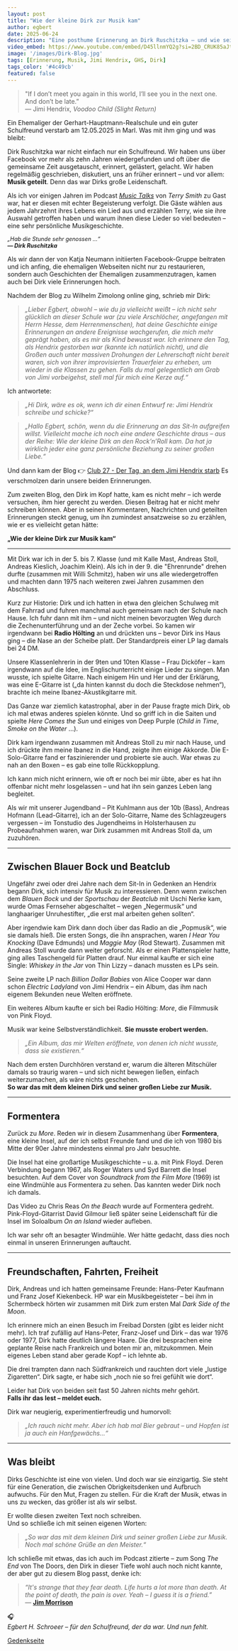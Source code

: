 ```yaml
---
layout: post
title: "Wie der kleine Dirk zur Musik kam"
author: egbert
date: 2025-06-24
description: "Eine posthume Erinnerung an Dirk Ruschitzka – und wie seine Liebe zur Musik begann"
video_embed: https://www.youtube.com/embed/D45llnmYQ2g?si=2BD_CRUK85aJtA5e
image: '/images/Dirk-Blog.jpg'
tags: [Erinnerung, Musik, Jimi Hendrix, GHS, Dirk]
tags_color: '#4c49cb'
featured: false
---
```


> "If I don’t meet you again in this world, I’ll see you in the next one. And don’t be late.”  
> — Jimi Hendrix, *Voodoo Child (Slight Return)*

Ein Ehemaliger der Gerhart-Hauptmann-Realschule und ein guter Schulfreund verstarb am 12.05.2025 in Marl. 
Was mit ihm ging und was bleibt:

Dirk Ruschitzka war nicht einfach nur ein Schulfreund. Wir haben uns über Facebook vor mehr als zehn Jahren wiedergefunden und oft über die gemeinsame Zeit ausgetauscht, erinnert, gelästert, gelacht. Wir haben regelmäßig geschrieben, diskutiert, uns an früher erinnert – und vor allem: **Musik geteilt**. Denn das war Dirks große Leidenschaft.

Als ich vor einigen Jahren im Podcast [*Music Talks*](https://www.musictalkspod.com/396031/episodes/3750155-episode-22-egbert-schroer-a-highway-star) von *Terry Smith* zu Gast war, hat er diesen mit echter Begeisterung verfolgt. Die Gäste wählen aus jedem Jahrzehnt ihres Lebens ein Lied aus und erzählen Terry, wie sie ihre Auswahl getroffen haben und warum ihnen diese Lieder so viel bedeuten – eine sehr persönliche Musikgeschichte.

<span style="font-size: 90%; font-style: italic;">„Hab die Stunde sehr genossen ...“<br><strong>— Dirk Ruschitzka</strong></span>

Als wir dann der von Katja Neumann initiierten Facebook-Gruppe beitraten und ich anfing, die ehemaligen Webseiten nicht nur zu restaurieren, sondern auch Geschichten der Ehemaligen zusammenzutragen, kamen auch bei Dirk viele Erinnerungen hoch.

Nachdem der Blog zu Wilhelm Zimolong online ging, schrieb mir Dirk:

> *„Lieber Egbert, obwohl – wie du ja vielleicht weißt – ich nicht sehr glücklich an dieser Schule war (zu viele Arschlöcher, angefangen mit Herrn Hesse, dem Herrenmenschen), hat deine Geschichte einige Erinnerungen an andere Ereignisse wachgerufen, die mich mehr geprägt haben, als es mir als Kind bewusst war. Ich erinnere den Tag, als Hendrix gestorben war (kannte ich natürlich nicht), und die Großen auch unter massiven Drohungen der Lehrerschaft nicht bereit waren, sich von ihrer improvisierten Trauerfeier zu erheben, um wieder in die Klassen zu gehen. Falls du mal gelegentlich am Grab von Jimi vorbeigehst, stell mal für mich eine Kerze auf.“*

Ich antwortete:

> *„Hi Dirk, wäre es ok, wenn ich dir einen Entwurf re: Jimi Hendrix schreibe und schicke?“*

> *„Hallo Egbert, schön, wenn du die Erinnerung an das Sit-In aufgreifen willst. Vielleicht mache ich noch eine andere Geschichte draus – aus der Reihe: Wie der kleine Dirk an den Rock’n’Roll kam. Da hat ja wirklich jeder eine ganz persönliche Beziehung zu seiner großen Liebe.“*

Und dann kam der Blog 👉 [Club 27 - Der Tag, an dem Jimi Hendrix starb](https://ghs.myvortexcloud.com/blog/jimi)
Es verschmolzen darin unsere beiden Erinnerungen.

Zum zweiten Blog, den Dirk im Kopf hatte, kam es nicht mehr – ich werde versuchen, ihm hier gerecht zu werden. Diesen Beitrag hat er nicht mehr schreiben können. Aber in seinen Kommentaren, Nachrichten und geteilten Erinnerungen steckt genug, um ihn zumindest ansatzweise so zu erzählen, wie er es vielleicht getan hätte:

**„Wie der kleine Dirk zur Musik kam“**

---

Mit Dirk war ich in der 5. bis 7. Klasse (und mit Kalle Mast, Andreas Stoll, Andreas Kieslich, Joachim Klein). Als ich in der 9. die "Ehrenrunde" drehen durfte (zusammen mit Willi Schmitz), haben wir uns alle wiedergetroffen und machten dann 1975 nach weiteren zwei Jahren zusammen den Abschluss.

Kurz zur Historie: Dirk und ich hatten in etwa den gleichen Schulweg mit dem Fahrrad und fuhren manchmal auch gemeinsam nach der Schule nach Hause. Ich fuhr dann mit ihm – und nicht meinen bevorzugten Weg durch die Zechenunterführung und an der Zeche vorbei. So kamen wir irgendwann bei **Radio Hölting** an und drückten uns – bevor Dirk ins Haus ging – die Nase an der Scheibe platt. Der Standardpreis einer LP lag damals bei 24 DM.

Unsere Klassenlehrerin in der 9ten und 10ten Klasse – Frau Dicköfer – kam irgendwann auf die Idee, im Englischunterricht einige Lieder zu singen. Man wusste, ich spielte Gitarre. Nach einigem Hin und Her und der Erklärung, was eine E-Gitarre ist („da hinten kannst du doch die Steckdose nehmen“), brachte ich meine Ibanez-Akustikgitarre mit.

Das Ganze war ziemlich katastrophal, aber in der Pause fragte mich Dirk, ob ich mal etwas anderes spielen könnte. Und so griff ich in die Saiten und spielte *Here Comes the Sun* und einiges von Deep Purple (*Child in Time*, *Smoke on the Water* ...).

Dirk kam irgendwann zusammen mit Andreas Stoll zu mir nach Hause, und ich drückte ihm meine Ibanez in die Hand, zeigte ihm einige Akkorde. Die E-Solo-Gitarre fand er faszinierender und probierte sie auch. War etwas zu nah an den Boxen – es gab eine tolle Rückkopplung.

Ich kann mich nicht erinnern, wie oft er noch bei mir übte, aber es hat ihn offenbar nicht mehr losgelassen – und hat ihn sein ganzes Leben lang begleitet.

Als wir mit unserer Jugendband – Pit Kuhlmann aus der 10b (Bass), Andreas Hofmann (Lead-Gitarre), ich an der Solo-Gitarre, Name des Schlagzeugers vergessen – im Tonstudio des Jugendheims in Holsterhausen zu Probeaufnahmen waren, war Dirk zusammen mit Andreas Stoll da, um zuzuhören.

---

## Zwischen Blauer Bock und Beatclub

Ungefähr zwei oder drei Jahre nach dem Sit-In in Gedenken an Hendrix begann Dirk, sich intensiv für Musik zu interessieren. Denn wenn zwischen dem *Blauen Bock* und der *Sportschau* der *Beatclub* mit Uschi Nerke kam, wurde Omas Fernseher abgeschaltet – wegen „Negermusik“ und langhaariger Unruhestifter, „die erst mal arbeiten gehen sollten“.

Aber irgendwie kam Dirk dann doch über das Radio an die „Popmusik“, wie sie damals hieß. Die ersten Songs, die ihn ansprachen, waren *I Hear You Knocking* (Dave Edmunds) und *Maggie May* (Rod Stewart). Zusammen mit Andreas Stoll wurde dann weiter geforscht. Als er einen Plattenspieler hatte, ging alles Taschengeld für Platten drauf. Nur einmal kaufte er sich eine Single: *Whiskey in the Jar* von Thin Lizzy – danach mussten es LPs sein.

Seine zweite LP nach *Billion Dollar Babies* von Alice Cooper war dann schon *Electric Ladyland* von Jimi Hendrix – ein Album, das ihm nach eigenem Bekunden neue Welten eröffnete.

Ein weiteres Album kaufte er sich bei Radio Hölting: *More*, die Filmmusik von Pink Floyd.

Musik war keine Selbstverständlichkeit. **Sie musste erobert werden.**

> *„Ein Album, das mir Welten eröffnete, von denen ich nicht wusste, dass sie existieren.“*

Nach dem ersten Durchhören verstand er, warum die älteren Mitschüler damals so traurig waren – und sich nicht bewegen ließen, einfach weiterzumachen, als wäre nichts geschehen.  
**So war das mit dem kleinen Dirk und seiner großen Liebe zur Musik.**

---

## Formentera

Zurück zu *More*. Reden wir in diesem Zusammenhang über **Formentera**, eine kleine Insel, auf der ich selbst Freunde fand und die ich von 1980 bis Mitte der 90er Jahre mindestens einmal pro Jahr besuchte.

Die Insel hat eine großartige Musikgeschichte – u. a. mit Pink Floyd. Deren Verbindung begann 1967, als Roger Waters und Syd Barrett die Insel besuchten. Auf dem Cover von *Soundtrack from the Film More* (1969) ist eine Windmühle aus Formentera zu sehen. Das kannten weder Dirk noch ich damals.

Das Video zu Chris Reas *On the Beach* wurde auf Formentera gedreht. Pink-Floyd-Gitarrist David Gilmour ließ später seine Leidenschaft für die Insel im Soloalbum *On an Island* wieder aufleben.

Ich war sehr oft an besagter Windmühle. Wer hätte gedacht, dass dies noch einmal in unseren Erinnerungen auftaucht.

---

## Freundschaften, Fahrten, Freiheit

Dirk, Andreas und ich hatten gemeinsame Freunde: Hans-Peter Kaufmann und Franz Josef Kiekenbeck. HP war ein Musikbegeisteter – bei ihm in Schermbeck hörten wir zusammen mit Dirk zum ersten Mal *Dark Side of the Moon*.

Ich erinnere mich an einen Besuch im Freibad Dorsten (gibt es leider nicht mehr). Ich traf zufällig auf Hans-Peter, Franz-Josef und Dirk – das war 1976 oder 1977, Dirk hatte deutlich längere Haare. Die drei besprachen eine geplante Reise nach Frankreich und boten mir an, mitzukommen. Mein eigenes Leben stand aber gerade Kopf – ich lehnte ab.

Die drei trampten dann nach Südfrankreich und rauchten dort viele „lustige Zigaretten“. Dirk sagte, er habe sich „noch nie so frei gefühlt wie dort“.

Leider hat Dirk von beiden seit fast 50 Jahren nichts mehr gehört.  
**Falls ihr das lest – meldet euch.**

Dirk war neugierig, experimentierfreudig und humorvoll:

> *„Ich rauch nicht mehr. Aber ich hab mal Bier gebraut – und Hopfen ist ja auch ein Hanfgewächs...“*

---

## Was bleibt

Dirks Geschichte ist eine von vielen. Und doch war sie einzigartig. Sie steht für eine Generation, die zwischen Obrigkeitsdenken und Aufbruch aufwuchs. Für den Mut, Fragen zu stellen. Für die Kraft der Musik, etwas in uns zu wecken, das größer ist als wir selbst.

Er wollte diesen zweiten Text noch schreiben.  
Und so schließe ich mit seinen eigenen Worten:

> *„So war das mit dem kleinen Dirk und seiner großen Liebe zur Musik. Noch mal schöne Grüße an den Meister.“*

Ich schließe mit etwas, das ich auch im Podcast zitierte – zum Song *The End* von The Doors, den Dirk in dieser Tiefe wohl auch noch nicht kannte, der aber gut zu diesem Blog passt, denke ich:

> *“It's strange that they fear death. Life hurts a lot more than death. At the point of death, the pain is over. Yeah – I guess it is a friend.”*  
> — [**Jim Morrison**](https://www.youtube.com/watch?v=CIrvSJwwJUE)

🎧  
*Egbert H. Schroeer – für den Schulfreund, der da war. Und nun fehlt.*

[Gedenkseite](https://passmann.gemeinsam-trauern.net/Begleiten/dirk-ruschitzka)
